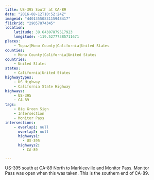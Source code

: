 ```yaml
---
title: US-395 South at CA-89
date: "2016-08-12T10:52:24Z"
imageid: "4401355083115948417"
flickrid: "29057874345"
location:
    latitude: 38.64307879517923
    longitude: -119.52777385711671
places:
    - Topaz|Mono County|California|United States
counties:
    - Mono County|California|United States
countries:
    - United States
states:
    - California|United States
highwaytypes:
    - US Highway
    - California State Highway
highways:
    - US-395
    - CA-89
tags:
    - Big Green Sign
    - Intersection
    - Monitor Pass
intersections:
    - overlap1: null
      overlap2: null
      highways1:
        - US-395
      highways2:
        - CA-89

---
```

US-395 south at CA-89 North to Markleeville and Monitor Pass.  Monitor Pass was open when this was taken.  This is the southern end of CA-89.